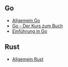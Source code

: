 ## Go
* [Allgemein Go](https://www.tutorialspoint.com/go/index.htm)
* [Go - Der Kurs zum Buch](https://www.udemy.com/course/go-der-kurs-zum-buch/)
* [Einführung in Go](https://www.udemy.com/course/einfuhrung-in-go/)

## Rust 
* [Allgemein Rust](https://www.tutorialspoint.com/rust)

## 




